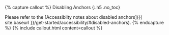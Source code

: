 {% capture callout %}
Disabling Anchors
{:.h5 .no_toc}

Please refer to the [Accessiblity notes about disabled anchors]({{ site.baseurl }}/get-started/accessibility/#disabled-anchors).
{% endcapture %}
{% include callout.html content=callout %}
